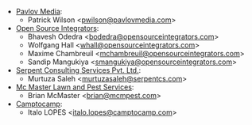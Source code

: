 - [Pavlov Media](https://www.pavlovmedia.com):
  - Patrick Wilson \<<pwilson@pavlovmedia.com>\>
- [Open Source Integrators](https://www.opensourceintegrators.com):
  - Bhavesh Odedra \<<bodedra@opensourceintegrators.com>\>
  - Wolfgang Hall \<<whall@opensourceintegrators.com>\>
  - Maxime Chambreuil \<<mchambreuil@opensourceintegrators.com>\>
  - Sandip Mangukiya \<<smangukiya@opensourceintegrators.com>\>
- [Serpent Consulting Services Pvt. Ltd.](https://www.serpentcs.com):
  - Murtuza Saleh \<<murtuzasaleh@serpentcs.com>\>
- [Mc Master Lawn and Pest Services](https://www.mcmpest.com):
  - Brian McMaster \<<brian@mcmpest.com>\>
- [Camptocamp](https://www.camptocamp.com):
  - Italo LOPES \<<italo.lopes@camptocamp.com>\>
